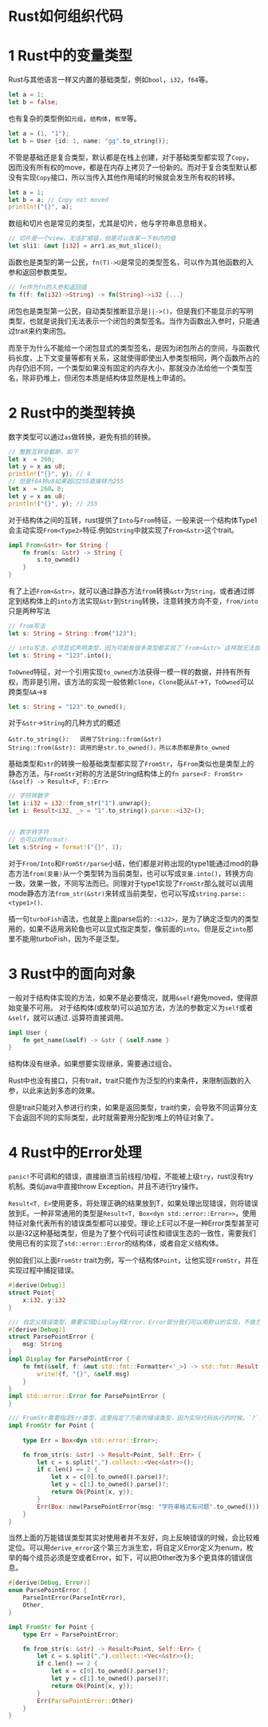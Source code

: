 # Rust如何组织代码

# 1 Rust中的变量类型
Rust与其他语言一样又内置的基础类型，例如`bool`，`i32`，`f64`等。
```rs
let a = 1;
let b = false;
```
也有复杂的类型例如`元组`，`结构体`，`枚举`等。
```rs
let a = (1, "1");
let b = User {id: 1, name: "gg".to_string()};
```
不管是基础还是复合类型，默认都是在栈上创建，对于基础类型都实现了`Copy`，因而没有所有权的move，都是在内存上拷贝了一份新的。而对于复合类型默认都没有实现`Copy`接口，所以当传入其他作用域的时候就会发生所有权的转移。
```rs
let a = 1;
let b = a; // Copy not moved
println!("{}", a);
```
数组和切片也是常见的类型，尤其是切片，他与字符串息息相关。
```rs
// 切片是一个view，无法扩缩容，但是可以改某一下标内的值
let sli1: &mut [i32] = arr1.as_mut_slice();
```
函数也是类型的第一公民，`fn(T)->U`是常见的类型签名，可以作为其他函数的入参和返回参数类型。
```rs
// fn作为fn的入参和返回值
fn f(f: fn(i32)->String) -> fn(String)->i32 {...}
```
闭包也是类型第一公民，自动类型推断显示是`||->()`，但是我们不能显示的写明类型，也就是说我们无法表示一个闭包的类型签名。当作为函数出入参时，只能通过trait来约束闭包。

而至于为什么不能给一个闭包显式的类型签名，是因为闭包所占的空间，与函数代码长度，上下文变量等都有关系，这就使得即使出入参类型相同，两个函数所占的内存仍旧不同，一个类型如果没有固定的内存大小，那就没办法给他一个类型签名，除非扔堆上，但闭包本质是结构体显然是栈上申请的。

# 2 Rust中的类型转换
数字类型可以通过`as`做转换，避免有损的转换。
```rs
// 整数互转会截断，如下
let x  = 260;
let y = x as u8;
println!("{}", y); // 4
// 但是f64转u8如果超过255直接转为255
let x  = 260。0;
let y = x as u8;
println!("{}", y); // 255
```
对于结构体之间的互转，rust提供了`Into`与`From`特征，一般来说一个结构体Type1会主动实现`From<Type2>`特征.例如`String`中就实现了`From<&str>`这个trait。
```rs
impl From<&str> for String {
    fn from(s: &str) -> String {
        s.to_owned()
    }
}
```
有了上述`From<&str>`，就可以通过静态方法`from`转换`&str`为`String`，或者通过绑定到结构体上的`into`方法实现`&str`到`String`转换，注意转换方向不变，`from/into`只是两种写法
```rs
// from写法
let s: String = String::from("123");

// into写法，必须显式声明类型，因为可能有很多类型都实现了`From<&str>`这样就无法自动推断
let s: String = "123".into();
```
`ToOwned`特征，对一个引用实现`to_owned`方法获得一模一样的数据，并持有所有权，而非是引用，该方法的实现一般依赖`Clone`，`Clone`能从`&T`->`T`，`ToOwned`可以跨类型`&A`->`B`
```rs
let s: String = "123".to_owned();
```
对于`&str`->`String`的几种方式的概述
```
&str.to_string():   调用了String::from(&str)
String::from(&str): 调用的是str.to_owned()，所以本质都是靠to_owned
```

基础类型和`str`的转换一般基础类型都实现了`FromStr`，与`From`类似也是类型上的静态方法，与`FromStr`对称的方法是String结构体上的`fn parse<F: FromStr>(&self) -> Result<F, F::Err>`
```rs
// 字符转数字
let i:i32 = i32::from_str("1").unwrap();
let i: Result<i32, _> = "1".to_string().parse::<i32>();


// 数字转字符
// 也可以用format!
let s:String = format!("{}", 1);
```

对于`From/Into`和`FromStr/parse`小结，他们都是对称出现的type1能通过mod的静态方法`from(变量)`从一个类型转为当前类型，也可以写成`变量.into()`，转换方向一致，效果一致，不同写法而已。同理对于type1实现了`FromStr`那么就可以调用mode静态方法`from_str(&str)`来转成当前类型，也可以写成`string.parse::<type1>()`.

插一句`turboFish`语法，也就是上面parse后的`::<i32>`，是为了确定泛型内的类型用的，如果不适用涡轮鱼也可以显式指定类型，像前面的`into`。但是反之`into`那里不能用turboFish，因为不是泛型。
# 3 Rust中的面向对象
一般对于结构体实现的方法，如果不是必要情况，就用`&self`避免moved，使得原始变量不可用。
对于结构体(或枚举)可以追加方法，方法的参数定义为`self`或者`&self`，就可以通过`.`运算符直接调用。
```rs
impl User {
    fn get_name(&self) -> &str { &self.name } 
}
```
结构体没有继承，如果想要实现继承，需要通过组合。

Rust中也没有接口，只有trait，trait只能作为泛型的约束条件，来限制函数的入参，以此来达到多态的效果。

但是trait只能对入参进行约束，如果是返回类型，trait约束，会导致不同运算分支下会返回不同的实际类型，此时就需要用分配到堆上的特征对象了。

# 4 Rust中的Error处理
`panic!`不可调和的错误，直接崩溃当前线程/协程，不能被上级`try`，rust没有try机制。类似java中直接throw Exception，并且不进行try操作。

`Result<T, E>`使用更多，将处理正确的结果放到T，如果处理出现错误，则将错误放到E。一种非常通用的类型是`Result<T, Box<dyn std::error::Error>>`，使用特征对象代表所有的错误类型都可以接受。理论上E可以不是一种Error类型甚至可以是i32这种基础类型，但是为了整个代码可读性和错误生态的一致性，需要我们使用已有的实现了`std::error::Error`的结构体，或者自定义结构体。

例如我们以上面`FromStr` trait为例，写一个结构体`Point`，让他实现`FromStr`，并在实现过程中捕捉错误。
```rs
#[derive(Debug)]
struct Point{
    x:i32, y:i32
}

/// 自定义错误类型，需要实现Display和Error，Error部分我们可以用默认的实现，不做方法重写，但是Display要写。
#[derive(Debug)]
struct ParsePointError {
    msg: String
}
impl Display for ParsePointError {
    fn fmt(&self, f: &mut std::fmt::Formatter<'_>) -> std::fmt::Result {
        write!(f, "{}", &self.msg)
    }
}
impl std::error::Error for ParsePointError {
}

/// FromStr需要指定Err类型，这里指定了万能的错误类型，因为实际代码执行的时候。`?`部分的unwrap操作可能有错误，含有逗号数量不对则会是自定义错误。
impl FromStr for Point {
    
    type Err = Box<dyn std::error::Error>;

    fn from_str(s: &str) -> Result<Point, Self::Err> {
        let c = s.split(",").collect::<Vec<&str>>();
        if c.len() == 2 {
            let x = c[0].to_owned().parse()?;
            let y = c[1].to_owned().parse()?;
            return Ok(Point{x, y});
        }
        Err(Box::new(ParsePointError{msg: "字符串格式有问题".to_owned()}))
    }
}
```
当然上面的万能错误类型其实对使用者并不友好，向上反映错误的时候，会比较难定位。可以用`derive_error`这个第三方派生宏，将自定义Error定义为enum，枚举的每个成员必须是空或者Error，如下，可以把Other改为多个更具体的错误信息。
```rs
#[derive(Debug, Error)]
enum ParsePointError {
    ParseIntError(ParseIntError),
    Other,
}

impl FromStr for Point {
    type Err = ParsePointError;

    fn from_str(s: &str) -> Result<Point, Self::Err> {
        let c = s.split(",").collect::<Vec<&str>>();
        if c.len() == 2 {
            let x = c[0].to_owned().parse()?;
            let y = c[1].to_owned().parse()?;
            return Ok(Point{x, y});
        }
        Err(ParsePointError::Other)
    }
}
```
